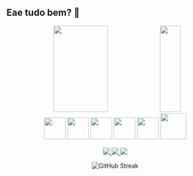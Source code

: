 
  ## Eae tudo bem? 👋


<div align = 'center'>
<img src = 'https://github-readme-stats.vercel.app/api?username=Ri4n1990&show_icons=true&bg_color=4E69EF&text_color=E8F2C9&title_color=E8F2C9&icon_color=F07E4D&locale=pt-br&include_all_commits=true&rank_icon=github'  style="width:50%; height:200px;">
<img src = 'https://github-readme-stats.vercel.app/api/top-langs/?username=Ri4n1990&size_weight=0.5&count_weight=0.5&hide=handlebars&hide_title=true&bg_color=4E69EF&text_color=E8F2C9'style="width:31%; height:200px;">
      

</div>


<div align = 'center'> 

  
  <img height="50px" width="50px" src="https://cdn.jsdelivr.net/gh/devicons/devicon@latest/icons/python/python-original.svg" /> 
  <img height="50px" width="50px" src="https://cdn.jsdelivr.net/gh/devicons/devicon@latest/icons/html5/html5-original.svg" />
  <img height="50px" width="50px" src="https://cdn.jsdelivr.net/gh/devicons/devicon@latest/icons/css3/css3-original.svg" />
  <img height="50px" width="50px" src="https://cdn.jsdelivr.net/gh/devicons/devicon@latest/icons/javascript/javascript-original.svg" />
  <img height="50px" width="50px" src="https://cdn.jsdelivr.net/gh/devicons/devicon@latest/icons/jquery/jquery-plain-wordmark.svg" />
  <img height="60px" width="60px" src="https://cdn.jsdelivr.net/gh/devicons/devicon@latest/icons/mysql/mysql-original-wordmark.svg" />
  
</div> <br>


<div align = 'center'>

  <div>
    <a href="mailto:rianmagnus5791@gmail.com" target="_blank">
      <img src="https://img.shields.io/badge/Gmail-D14836?style=for-the-badge&logo=gmail&logoColor=white">
      
  </a>  

  <a href="https://wa.me/5551993746389" target="_blank">
      <img src="https://img.shields.io/badge/WhatsApp-25D366?style=for-the-badge&logo=whatsapp&logoColor=white">
      
  </a>   

   <a href="https://www.linkedin.com/in/rian-magnus-850597252/" target="_blank">
      <img src="https://img.shields.io/badge/LinkedIn-0077B5?style=for-the-badge&logo=linkedin&logoColor=white">
      
  </a> 
 



  
</div>

![GitHub Streak](https://streak-stats.demolab.com?user=Ri4n1990&theme=dark&hide_border=true)





 




